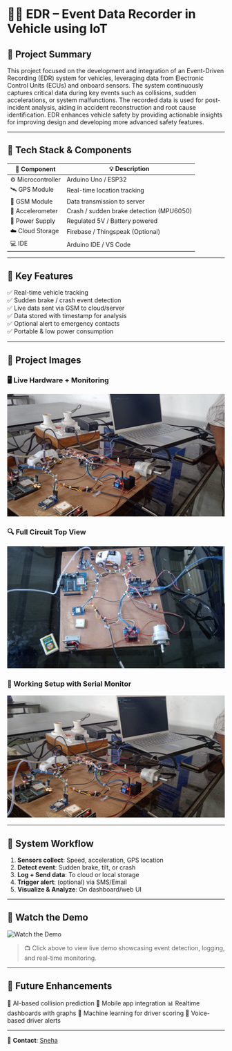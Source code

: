 # 🚗💥 EDR – Event Data Recorder in Vehicle using IoT


## 📌 Project Summary

This project focused on the development and integration of an Event-Driven Recording (EDR) system for vehicles, leveraging data from Electronic Control Units (ECUs) and onboard sensors. The system continuously captures critical data during key events such as collisions, sudden accelerations, or system malfunctions. The recorded data is used for post-incident analysis, aiding in accident reconstruction and root cause identification. EDR enhances vehicle safety by providing actionable insights for improving design and developing more advanced safety features.

---

## 🔧 Tech Stack & Components

| 🔹 Component        | 💡 Description                          |
|--------------------|------------------------------------------|
| ⚙️ Microcontroller | Arduino Uno / ESP32                      |
| 🛰️ GPS Module       | Real-time location tracking              |
| 📶 GSM Module       | Data transmission to server              |
| 🧭 Accelerometer    | Crash / sudden brake detection (MPU6050) |
| 🔋 Power Supply     | Regulated 5V / Battery powered           |
| ☁️ Cloud Storage    | Firebase / Thingspeak (Optional)         |
| 💻 IDE              | Arduino IDE / VS Code                    |

---

## 🎯 Key Features

✅ Real-time vehicle tracking  
✅ Sudden brake / crash event detection  
✅ Live data sent via GSM to cloud/server  
✅ Data stored with timestamp for analysis  
✅ Optional alert to emergency contacts  
✅ Portable & low power consumption  

---

## 📸 Project Images

### 🖥️ Live Hardware + Monitoring  
![Live Hardware View](https://github.com/SnehaNikam24/EDR-In-vehicle-Using-IOT/blob/main/1.jpg)

### 🔍 Full Circuit Top View  
![Top View](https://github.com/SnehaNikam24/EDR-In-vehicle-Using-IOT/blob/main/4.jpg)

### 🧪 Working Setup with Serial Monitor  
![Serial Monitor Output](https://github.com/SnehaNikam24/EDR-In-vehicle-Using-IOT/blob/main/3.jpg)

---

## 🧠 System Workflow

1. **Sensors collect**: Speed, acceleration, GPS location
2. **Detect event**: Sudden brake, tilt, or crash
3. **Log + Send data**: To cloud or local storage
4. **Trigger alert**: (optional) via SMS/Email
5. **Visualize & Analyze**: On dashboard/web UI

---

## 🎥 Watch the Demo

![Watch the Demo](https://github.com/SnehaNikam24/EDR-In-vehicle-Using-IOT/blob/main/video.gif)

> 📺 Click above to view live demo showcasing event detection, logging, and real-time monitoring.

--- 

## 🔮 Future Enhancements

🚀 AI-based collision prediction
📲 Mobile app integration
📊 Realtime dashboards with graphs
🧠 Machine learning for driver scoring
🔔 Voice-based driver alerts

---

📩 **Contact**: [Sneha](snehanikam749@gmail.com)

